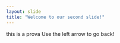 ```yaml
---
layout: slide
title: "Welcome to our second slide!"
---
```

this is a prova
Use the left arrow to go back!
